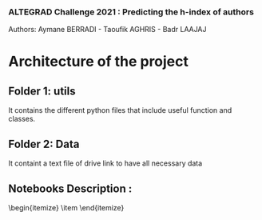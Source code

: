 ### ALTEGRAD Challenge 2021 : Predicting the h-index of authors

Authors: Aymane BERRADI - Taoufik AGHRIS - Badr LAAJAJ

# Architecture of the project
## Folder 1: utils
It contains the different python files that include useful function and classes.
## Folder 2: Data
It containt a text file of drive link to have all necessary data
## Notebooks Description :
\begin{itemize}
\item
\end{itemize}

